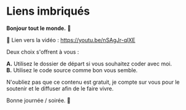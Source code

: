 # Liens imbriqués

**Bonjour tout le monde.** 👋

🔗 Lien vers la vidéo : https://youtu.be/nSAgJr-qlXE

Deux choix s'offrent à vous :

**A.** Utilisez le dossier de départ si vous souhaitez coder avec moi. <br>
**B.** Utilisez le code source comme bon vous semble.

N'oubliez pas que ce contenu est gratuit, je compte sur vous pour le soutenir et le diffuser afin de le faire vivre.

Bonne journée / soirée. 🎉


